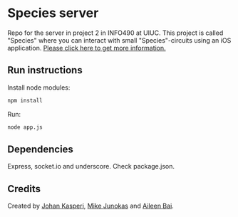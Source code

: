 # Species server
Repo for the server in project 2 in INFO490 at UIUC. This project is called "Species" where you can interact with small "Species"-circuits using an iOS application. [Please click here to get more information.](https://junokas.wordpress.com/intel-galileo-board-exploration-ii-audio-interactions-with-feedback-ecologies/)

## Run instructions

Install node modules:
```bash
npm install
```

Run:
```bash
node app.js
```

## Dependencies
Express, socket.io and underscore. Check package.json.

## Credits
Created by [Johan Kasperi](http://kasperi.se), [Mike Junokas](https://junokas.wordpress.com) and [Aileen Bai](http://issuu.com/aileenbai/docs/aileen_bai_portfolio_05a83c8985e264).